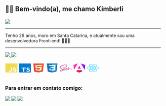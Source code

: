 ## 👋🏼 Bem-vindo(a), me chamo Kimberli 

<div>
<img align="center" height="250em" src="https://c.tenor.com/4ryx66tWEhcAAAAd/pixel-study.gif">
</div>
<hr>
<div>
<p> Tenho 29 anos, moro em Santa Catarina, e atualmente sou uma desenvolvedora Front-end! 👩🏻‍💻</p>
</div>
<hr>
<div>
   <a href="https://github.com/kimberlisabino">
   <img height="180em" src="https://github-readme-stats.vercel.app/api?username=kimberlisabino&show_icons=true&theme=monokai&count_private=true"/>
   <img height="180em" src="https://github-readme-stats.vercel.app/api/top-langs/?username=kimberlisabino&layout=compact&langs_count=6&theme=monokai"/>
   </a>
</div>
<div style="display: inline_block"><br>
  <img align="center" alt="Js" height="30" width="40" src="https://raw.githubusercontent.com/devicons/devicon/master/icons/javascript/javascript-plain.svg">
   <img align="center" alt="Ts" height="30" width="40" src="https://raw.githubusercontent.com/devicons/devicon/master/icons/typescript/typescript-plain.svg">
  <img align="center" alt="HTML" height="30" width="40" src="https://raw.githubusercontent.com/devicons/devicon/master/icons/html5/html5-original.svg">
  <img align="center" alt="CSS" height="30" width="40" src="https://raw.githubusercontent.com/devicons/devicon/master/icons/css3/css3-original.svg">
   <img align="center" alt="SCSS" height="30" width="40" src="https://raw.githubusercontent.com/devicons/devicon/master/icons/sass/sass-original.svg">
   <img align="center" alt="Angular" height="30" width="40" src="https://raw.githubusercontent.com/devicons/devicon/master/icons/angular/angular-original.svg">
  <img align="center" alt="React" height="30" width="40" src="https://raw.githubusercontent.com/devicons/devicon/master/icons/react/react-original.svg">
</div>
 
 <br>
 
  ### Para entrar em contato comigo:
 
<div> 
  <a href = "mailto:kimberli.ariotti@gmail.com"><img src="https://img.shields.io/badge/-Gmail-%23333?style=for-the-badge&logo=gmail&logoColor=white" target="_blank"></a>
  <a href="https://www.linkedin.com/in/kimberlisabino/" target="_blank"><img src="https://img.shields.io/badge/-LinkedIn-%230077B5?style=for-the-badge&logo=linkedin&logoColor=white" target="_blank"></a> 
  <a href="https://www.instagram.com/kimberlisabino/" target="_blank"><img src="https://img.shields.io/badge/-Instagram-%23E4405F?style=for-the-badge&logo=instagram&logoColor=white" target="_blank"></a>

</div>
